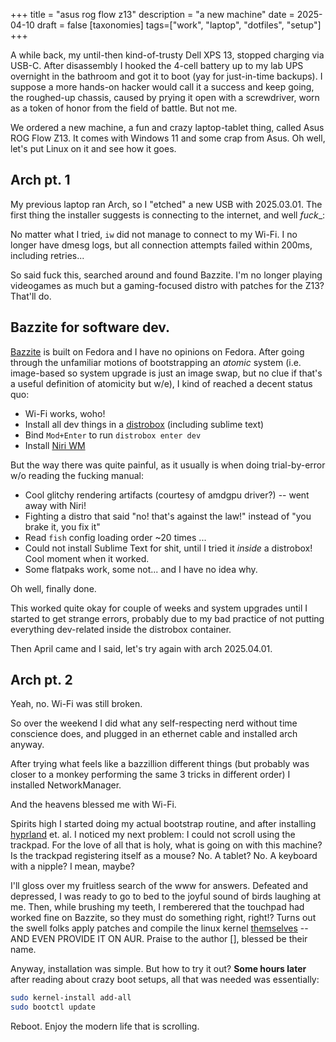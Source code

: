 +++
title = "asus rog flow z13"
description = "a new machine"
date = 2025-04-10
draft = false
[taxonomies]
tags=["work", "laptop", "dotfiles", "setup"]
+++

A while back, my until-then kind-of-trusty Dell XPS 13, stopped charging via
USB-C. After disassembly I hooked the 4-cell battery up to my lab UPS
overnight in the bathroom and got it to boot (yay for just-in-time backups).
I suppose a more hands-on hacker would call it a success and keep going, the
roughed-up chassis, caused by prying it open with a screwdriver, worn as a
token of honor from the field of battle. But not me.

We ordered a new machine, a fun and crazy laptop-tablet thing, called Asus ROG
Flow Z13. It comes with Windows 11 and some crap from Asus. Oh well, let's
put Linux on it and see how it goes.

## Arch pt. 1

My previous laptop ran Arch, so I "etched" a new USB with 2025.03.01. The first thing
the installer suggests is connecting to the internet, and well _fuck__:

No matter what I tried, `iw` did not manage to connect to my Wi-Fi. I no
longer have dmesg logs, but all connection attempts failed within 200ms,
including retries...

So said fuck this, searched around and found Bazzite. I'm no longer playing
videogames as much but a gaming-focused distro with patches for the Z13?
That'll do.

## Bazzite for software dev.

[Bazzite](https://bazzite.org) is built on Fedora and I have no opinions on
Fedora. After going through the unfamiliar motions of bootstrapping
an _atomic_ system (i.e. image-based so system upgrade is just an image swap,
but no clue if that's a useful definition of atomicity but w/e), I kind of
reached a decent status quo:

- Wi-Fi works, woho!
- Install all dev things in a [distrobox](https://distrobox.it/) (including sublime text)
- Bind `Mod+Enter` to run `distrobox enter dev`
- Install [Niri WM](https://github.com/YaLTeR/niri)

But the way there was quite painful, as it usually is when doing
trial-by-error w/o reading the fucking manual:

- Cool glitchy rendering artifacts (courtesy of amdgpu driver?) -- went away with Niri!
- Fighting a distro that said "no! that's against the law!" instead of "you brake it, you fix it"
- Read `fish` config loading order ~20 times ...
- Could not install Sublime Text for shit, until I tried it _inside_ a distrobox! Cool moment when it worked.
- Some flatpaks work, some not... and I have no idea why.

Oh well, finally done.

This worked quite okay for couple of weeks and system upgrades until I started
to get strange errors, probably due to my bad practice of not putting
everything dev-related inside the distrobox container.

Then April came and I said, let's try again with arch 2025.04.01.

## Arch pt. 2

Yeah, no. Wi-Fi was still broken.

So over the weekend I did what any self-respecting nerd without time
conscience does, and plugged in an ethernet cable and installed arch anyway.

After trying what feels like a bazzillion different things (but probably was
closer to a monkey performing the same 3 tricks in different order) I
installed NetworkManager.

And the heavens blessed me with Wi-Fi.

Spirits high I started doing my actual bootstrap routine, and after
installing [hyprland](https://hyprland.org/) et. al. I noticed my next
problem: I could not scroll using the trackpad. For the love of all that is
holy, what is going on with this machine? Is the trackpad registering itself
as a mouse? No. A tablet? No. A keyboard with a nipple? I mean, maybe?

I'll gloss over my fruitless search of the www for answers. Defeated and
depressed, I was ready to go to bed to the joyful sound of birds laughing at
me. Then, while brushing my teeth, I remberered that the touchpad had worked
fine on Bazzite, so they must do something right, right!? Turns out the swell
folks apply patches and compile the linux kernel [themselves](https://github.com/bazzite-org/kernel-bazzite) -- AND EVEN PROVIDE IT ON
AUR. Praise to the author [], blessed be their name.

Anyway, installation was simple. But how to try it out? __Some hours later__
after reading about crazy boot setups, all that was needed was essentially:

```sh
sudo kernel-install add-all
sudo bootctl update
```

Reboot. Enjoy the modern life that is scrolling.

